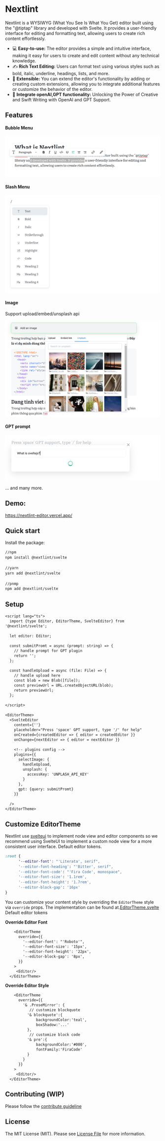# Nextlint

Nextlint is a WYSIWYG (What You See Is What You Get) editor built using the "@tiptap" library and developed with Svelte. It provides a user-friendly interface for editing and formatting text, allowing users to create rich content effortlessly.

- 💻 **Easy-to-use:** The editor provides a simple and intuitive interface, making it easy for users to create and edit content without any technical knowledge.
- ✍️ **Rich Text Editing:** Users can format text using various styles such as bold, italic, underline, headings, lists, and more.
- 🧱 **Extensible:** You can extend the editor's functionality by adding or creating custom extensions, allowing you to integrate additional features or customize the behavior of the editor.
- 🧠 **Integrate openAI,GPT functionality:** Unlocking the Power of Creative and Swift Writing with OpenAI and GPT Support.

## Features

#### Bubble Menu

![Bubble Menu](/source/bubble_menu.png)

#### Slash Menu

![Slash Menu](/source/slash_menu.png)

#### Image

Support upload/embed/unsplash api

![Image](/source/image.png)

#### GPT prompt

![GPT prompt](/source/gpt_prompt.png)

... and many more.

## Demo:

https://nextlint-editor.vercel.app/

## Quick start

Install the package:

```sh
//npm
npm install @nextlint/svelte

//yarn
yarn add @nextlint/svelte

//pnmp
npm add @nextlint/svelte
```

## Setup

```svelte
<script lang="ts">
  import {type Editor, EditorTheme, SvelteEditor} from '@nextlint/svelte';

  let editor: Editor;

  const submitPromt = async (prompt: string) => {
    // handle prompt for GPT plugin
    return '';
  };

  const handleUpload = async (file: File) => {
    // handle upload here
    const blob = new Blob([file]);
    const previewUrl = URL.createObjectURL(blob);
    return previewUrl;
  };

</script>

<EditorTheme>
  <SvelteEditor
    content={''}
    placeholder="Press 'space' GPT support, type '/' for help"
    onCreated={createdEditor => { editor = createdEditor }}
    onChange={nextEditor => { editor = nextEditor }}

    <!-- plugins config -->
    plugins={{
      selectImage: {
        handleUpload,
        unsplash: {
          accessKey: 'UNPLASH_API_KEY'
        }
      },
      gpt: {query: submitPromt}
    }}

  />
</EditorTheme>

```
## Customize EditorTheme
Nextlint use [svelteui](https://www.svelteui.org/) to implement node view and editor components so we recommend using SvelteUI to implement a custom node view for a more consistent user interface.
Default editor tokens.
```css
:root {
      '--editor-font': "'Literata', serif",
      '--editor-font-heading': "'Bitter', serif",
      '--editor-font-code': "'Fira Code', monospace",
      '--editor-font-size': '1.1rem',
      '--editor-font-height': '1.7rem',
      '--editor-block-gap': '16px'
}
```
You can customize your content style by overriding the `EditorTheme` style via `override` props. The implementation can be found at.[EditorTheme.svelte](https://github.com/sveltor/nextlint/blob/main/packages/svelte/src/lib/EditorTheme.svelte)
Default editor tokens

**Override Editor Font**

```svelte
    <EditorTheme
      override={{
        '--editor-font': "'Roboto'",
        '--editor-font-size': '15px',
        '--editor-font-height': '22px',
        '--editor-block-gap': '8px',
      }}
    >
     <Editor/>
  </EditorTheme>
```
**Override Editor Style**
```svelte
    <EditorTheme
      override={{
        '& .ProseMirror': {
           // customize blockquote
          '& blockquote':{
              backgroundColor:'teal',
              boxShadow:'...'
          },
           // customize block code
          '& pre':{
              backgroundColor:'#000',
              fontFamily:'FiraCode'
          }
        }
      }}
    >
     <Editor/>
  </EditorTheme>
```

## Contributing (WIP)
Please follow the [contribute guideline](https://github.com/sveltor/nextlint/blob/main/CONTRIBUTING.md)
## License
The MIT License (MIT). Please see [License File](https://github.com/sveltor/nextlint/blob/main/LICENSE) for more information.
